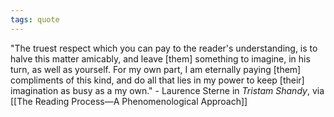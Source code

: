 ```yaml
---
tags: quote 
---
```


"The truest respect which you can pay to the reader's understanding, is to halve this matter amicably, and leave \[them] something to imagine, in his turn, as well as yourself. For my own part, I am eternally paying \[them] compliments of this kind, and do all that lies in my power to keep \[their] imagination as busy as a my own." - Laurence Sterne in *Tristam Shandy*, via [[The Reading Process—A Phenomenological Approach]]
